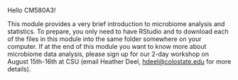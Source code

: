 Hello CM580A3!

This module provides a very brief introduction to microbiome analysis and statistics. To prepare, you only need to have RStudio and to download each of the files in this module into the same folder somewhere on your computer. If at the end of this module you want to know more about microbiome data analysis, please sign up for our 2-day workshop on August 15th-16th at CSU (email Heather Deel, hdeel@colostate.edu for more details).

